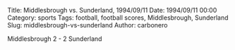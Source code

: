Title: Middlesbrough vs. Sunderland, 1994/09/11
Date: 1994/09/11 00:00
Category: sports
Tags: football, football scores, Middlesbrough, Sunderland
Slug: middlesbrough-vs-sunderland
Author: carbonero


Middlesbrough 2 - 2 Sunderland
